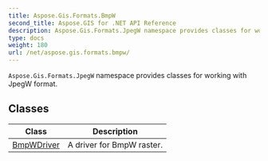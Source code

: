 ```yaml
---
title: Aspose.Gis.Formats.BmpW
second_title: Aspose.GIS for .NET API Reference
description: Aspose.Gis.Formats.JpegW namespace provides classes for working with JpegW format
type: docs
weight: 180
url: /net/aspose.gis.formats.bmpw/
---
```

`Aspose.Gis.Formats.JpegW` namespace provides classes for working with JpegW format.

## Classes

| Class | Description |
| --- | --- |
| [BmpWDriver](./bmpwdriver/) | A driver for BmpW raster. |


